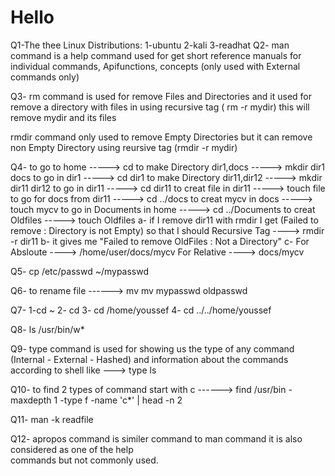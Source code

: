 # Hello

Q1-The thee Linux Distributions: 1-ubuntu
				 2-kali
				3-readhat
Q2- man command is a help command used for get short reference manuals for individual commands, Apifunctions, concepts (only used with External commands only)

Q3- rm command is used for remove Files and Directories and it used for remove a directory with files in using recursive tag ( rm -r mydir)  this will remove mydir and its files

   rmdir command only used to remove Empty Directories but it can remove non Empty Directory using reursive tag (rmdir -r mydir)

Q4-     to go to home                 -----> cd
	to make Directory dir1,docs   -----> mkdir dir1 docs
	to go in dir1                 -----> cd dir1
	to make Directory dir11,dir12 -----> mkdir dir11 dir12
	to go in dir11                -----> cd dir11
	to creat file in dir11        -----> touch file
	to go for docs from dir11     -----> cd ../docs
	to creat mycv in docs         -----> touch mycv
	to go in Documents in home    -----> cd ../Documents
	to creat Oldfiles             -----> touch Oldfiles
	a- if I remove dir11 with rmdir I get (Failed to remove : Directory is not Empty) so
	   that I should Recursive Tag ----> rmdir -r dir11
	b- it gives me "Failed to remove OldFiles : Not a Directory"
	c- For Absloute ----> /home/user/docs/mycv
	   For Relative ----> docs/mycv

Q5- cp /etc/passwd ~/mypasswd

Q6- to rename file ------> mv mv mypasswd oldpasswd

Q7-  1-cd ~
     2- cd
     3- cd /home/youssef
     4- cd ../../home/youssef
     
Q8-  ls /usr/bin/w*

Q9- type command is used for showing us the type of any command (Internal - External - Hashed) and information about the commands according to shell like ---> type ls

Q10- to find 2 types of command start with c
       ------> find /usr/bin -maxdepth 1 -type f -name 'c*' | head -n 2 
       
Q11- man -k readfile

Q12- apropos command is similer command to man command it is also considered as one of the help  
     commands but not commonly used.
